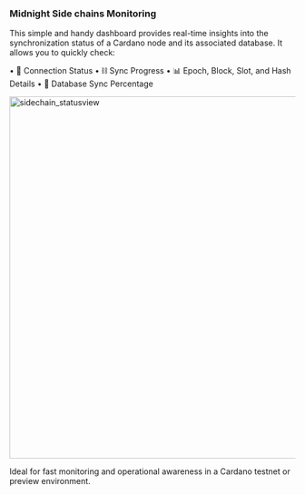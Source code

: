 ### Midnight Side chains Monitoring

This simple and handy dashboard provides real-time insights into the synchronization status of a Cardano node and its associated database.
It allows you to quickly check:

•	🧭 Connection Status
•	⛓️ Sync Progress
•	📊 Epoch, Block, Slot, and Hash Details
•	💾 Database Sync Percentage

<img width="638" alt="sidechain_statusview" src="https://github.com/user-attachments/assets/4f54cb38-d0a8-480b-80b2-98b0de5b50ac" />

Ideal for fast monitoring and operational awareness in a Cardano testnet or preview environment.




